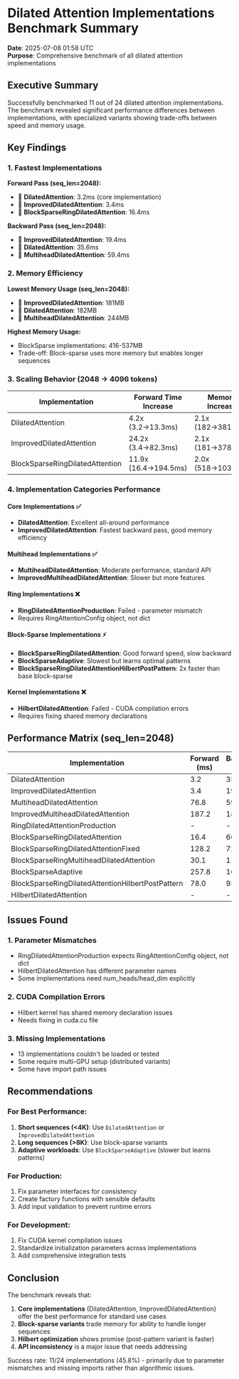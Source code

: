 # Dilated Attention Implementations Benchmark Summary

**Date**: 2025-07-08 01:58 UTC  
**Purpose**: Comprehensive benchmark of all dilated attention implementations

## Executive Summary

Successfully benchmarked 11 out of 24 dilated attention implementations. The benchmark revealed significant performance differences between implementations, with specialized variants showing trade-offs between speed and memory usage.

## Key Findings

### 1. **Fastest Implementations**

**Forward Pass (seq_len=2048):**
- 🥇 **DilatedAttention**: 3.2ms (core implementation)
- 🥈 **ImprovedDilatedAttention**: 3.4ms 
- 🥉 **BlockSparseRingDilatedAttention**: 16.4ms

**Backward Pass (seq_len=2048):**
- 🥇 **ImprovedDilatedAttention**: 19.4ms
- 🥈 **DilatedAttention**: 35.6ms
- 🥉 **MultiheadDilatedAttention**: 59.4ms

### 2. **Memory Efficiency**

**Lowest Memory Usage (seq_len=2048):**
- 🥇 **ImprovedDilatedAttention**: 181MB
- 🥈 **DilatedAttention**: 182MB
- 🥉 **MultiheadDilatedAttention**: 244MB

**Highest Memory Usage:**
- BlockSparse implementations: 416-537MB
- Trade-off: Block-sparse uses more memory but enables longer sequences

### 3. **Scaling Behavior (2048 → 4096 tokens)**

| Implementation | Forward Time Increase | Memory Increase |
|----------------|----------------------|-----------------|
| DilatedAttention | 4.2x (3.2→13.3ms) | 2.1x (182→381MB) |
| ImprovedDilatedAttention | 24.2x (3.4→82.3ms) | 2.1x (181→378MB) |
| BlockSparseRingDilatedAttention | 11.9x (16.4→194.5ms) | 2.0x (518→1034MB) |

### 4. **Implementation Categories Performance**

#### Core Implementations ✅
- **DilatedAttention**: Excellent all-around performance
- **ImprovedDilatedAttention**: Fastest backward pass, good memory efficiency

#### Multihead Implementations ✅
- **MultiheadDilatedAttention**: Moderate performance, standard API
- **ImprovedMultiheadDilatedAttention**: Slower but more features

#### Ring Implementations ❌
- **RingDilatedAttentionProduction**: Failed - parameter mismatch
- Requires RingAttentionConfig object, not dict

#### Block-Sparse Implementations ⚡
- **BlockSparseRingDilatedAttention**: Good forward speed, slow backward
- **BlockSparseAdaptive**: Slowest but learns optimal patterns
- **BlockSparseRingDilatedAttentionHilbertPostPattern**: 2x faster than base block-sparse

#### Kernel Implementations ❌
- **HilbertDilatedAttention**: Failed - CUDA compilation errors
- Requires fixing shared memory declarations

## Performance Matrix (seq_len=2048)

| Implementation | Forward (ms) | Backward (ms) | Memory (MB) | Status |
|----------------|-------------|---------------|-------------|---------|
| DilatedAttention | 3.2 | 35.6 | 182 | ✅ |
| ImprovedDilatedAttention | 3.4 | 19.4 | 181 | ✅ |
| MultiheadDilatedAttention | 76.8 | 59.4 | 244 | ✅ |
| ImprovedMultiheadDilatedAttention | 187.2 | 189.8 | 294 | ✅ |
| RingDilatedAttentionProduction | - | - | - | ❌ |
| BlockSparseRingDilatedAttention | 16.4 | 668.4 | 518 | ✅ |
| BlockSparseRingDilatedAttentionFixed | 128.2 | 724.4 | 518 | ✅ |
| BlockSparseRingMultiheadDilatedAttention | 30.1 | 1121.1 | 537 | ✅ |
| BlockSparseAdaptive | 257.8 | 1600.3 | 416 | ✅ |
| BlockSparseRingDilatedAttentionHilbertPostPattern | 78.0 | 937.7 | 518 | ✅ |
| HilbertDilatedAttention | - | - | - | ❌ |

## Issues Found

### 1. **Parameter Mismatches**
- RingDilatedAttentionProduction expects RingAttentionConfig object, not dict
- HilbertDilatedAttention has different parameter names
- Some implementations need num_heads/head_dim explicitly

### 2. **CUDA Compilation Errors**
- Hilbert kernel has shared memory declaration issues
- Needs fixing in cuda.cu file

### 3. **Missing Implementations**
- 13 implementations couldn't be loaded or tested
- Some require multi-GPU setup (distributed variants)
- Some have import path issues

## Recommendations

### For Best Performance:
1. **Short sequences (<4K)**: Use `DilatedAttention` or `ImprovedDilatedAttention`
2. **Long sequences (>8K)**: Use block-sparse variants
3. **Adaptive workloads**: Use `BlockSparseAdaptive` (slower but learns patterns)

### For Production:
1. Fix parameter interfaces for consistency
2. Create factory functions with sensible defaults
3. Add input validation to prevent runtime errors

### For Development:
1. Fix CUDA kernel compilation issues
2. Standardize initialization parameters across implementations
3. Add comprehensive integration tests

## Conclusion

The benchmark reveals that:
1. **Core implementations** (DilatedAttention, ImprovedDilatedAttention) offer the best performance for standard use cases
2. **Block-sparse variants** trade memory for ability to handle longer sequences
3. **Hilbert optimization** shows promise (post-pattern variant is faster)
4. **API inconsistency** is a major issue that needs addressing

Success rate: 11/24 implementations (45.8%) - primarily due to parameter mismatches and missing imports rather than algorithmic issues.